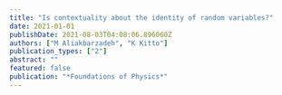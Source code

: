 ```yaml
---
title: "Is contextuality about the identity of random variables?"
date: 2021-01-01
publishDate: 2021-08-03T04:08:06.896060Z
authors: ["M Aliakbarzadeh", "K Kitto"]
publication_types: ["2"]
abstract: ""
featured: false
publication: "*Foundations of Physics*"
---
```


